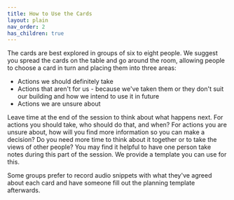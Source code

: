 ```yaml
---
title: How to Use the Cards
layout: plain
nav_order: 2       
has_children: true
---
```



The cards are best explored in groups of six to eight people.  We suggest you spread the cards on the table and go around the room, allowing people to choose a card in turn and placing them into three areas:

- Actions we should definitely take
- Actions that aren't for us - because we've taken them or they don't suit our building and how we intend to use it in future
- Actions we are unsure about

Leave time at the end of the session to think about what happens next.  For actions you should take, who should do that, and when?  For actions you are unsure about, how will you find more information so you can make a decision?  Do you need more time to think about it together or to take the views of other people?  You may find it helpful to have one person take notes during this part of the session.  We provide a template you can use for this.
 
Some groups prefer to record audio snippets with what they've agreed about each card and have someone fill out the planning template afterwards.

<!-- 
It's good to give people a free choice of cards when they explore the set, but the early cards come in sets with a natural order:   

- Step 1: Basic Steps
- Step 2: Reduce Energy Demand, part of Energy Efficiency
- Step 3: Address Heat Loss, part of Energy Efficiency
- Step 4: Decarbonise, part of Clean Energy
- Step 5: Generate Energy, part of Clean Energy

Usually taking actions in the order the groups appear leads to a good balance of fast and large carbon reductions.
-->
